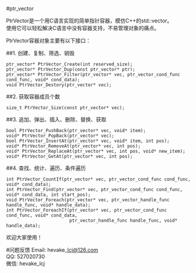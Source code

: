 #ptr\_vector

PtrVector是一个用C语言实现的简单指针容器，模仿C++的std::vector。  
使用它可以轻松解决C语言中没有容器支持，不易管理对象的痛点。

PtrVector容器对象主要有以下接口：

##1. 创建、复制、筛选、销毁
```
ptr_vector* PtrVector_Create(int reserved_size);
ptr_vector* PtrVector_Dup(const ptr_vector* ptr);
ptr_vector* PtrVector_Filter(ptr_vector* vec, ptr_vector_cond_func cond_func, void* cond_data);
void PtrVector_Destory(ptr_vector* vec);
```

##2. 获取容器成员个数
```
size_t PtrVector_Size(const ptr_vector* vec);
```

##3. 追加、弹出、插入、删除、替换、获取
```
bool PtrVector_PushBack(ptr_vector* vec, void* item);
void* PtrVector_PopBack(ptr_vector* vec);
bool PtrVector_InsertAt(ptr_vector* vec, void* item, int pos);
void* PtrVector_RemoveAt(ptr_vector* vec, int pos);
void* PtrVector_ReplaceAt(ptr_vector* vec, int pos, void* new_item);
void* PtrVector_GetAt(ptr_vector* vec, int pos);
```

##4. 查找、统计、遍历、条件遍历
```
int PtrVector_CountIf(ptr_vector* vec, ptr_vector_cond_func cond_func, void* cond_data);
int PtrVector_Find(ptr_vector* vec, ptr_vector_cond_func cond_func, void* cond_data, int start_pos);
void PtrVector_Foreach(ptr_vector* vec, ptr_vector_handle_func handle_func, void* handle_data);
int PtrVector_ForeachIf(ptr_vector* vec, ptr_vector_cond_func cond_func, void* cond_data,
                        ptr_vector_handle_func handle_func, void* handle_data);
```

欢迎大家使用！

#问题反馈
Email: hevake\_lcj@126.com  
QQ: 527020730  
微信: hevake\_lcj
